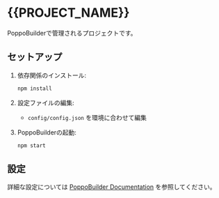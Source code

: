# {{PROJECT_NAME}}

PoppoBuilderで管理されるプロジェクトです。

## セットアップ

1. 依存関係のインストール:
   ```bash
   npm install
   ```

2. 設定ファイルの編集:
   - `config/config.json` を環境に合わせて編集

3. PoppoBuilderの起動:
   ```bash
   npm start
   ```

## 設定

詳細な設定については [PoppoBuilder Documentation](https://github.com/medamap/PoppoBuilderSuite) を参照してください。
